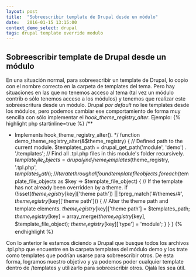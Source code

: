 ```yaml
---
layout: post
title:  "Sobreescribir template de Drupal desde un módulo"
date:   2016-01-15 13:15:00
context_demo_select: drupal
tags: drupal template override modulo
---
```


## Sobreescribir template de Drupal desde un módulo

En una situación normal, para sobreescribir un template de Drupal, lo copio con el nombre correcto en la carpeta de templates del tema. Pero hay situaciones en las que no tenemos acceso al tema (tal vez un módulo contrib o sólo tenemos acceso a los módulos) y tenemos que realizar este sobreescritura desde un módulo. Drupal _por default_ no lee templates desde los módulos, pero podemos cambiar ese comportamiento de forma muy sencilla con sólo implementar el _hook\_theme\_registry\_alter_. Ejemplo:
{% highlight php startinline=true %}
/**
 * Implements hook_theme_registry_alter().
 */
function demo_theme_registry_alter(&$theme_registry) {
  // Defined path to the current module.
  $templates_path = drupal_get_path('module', 'demo') . '/templates';
  // Find all .tpl.php files in this module's folder recursively.
  $template_file_objects = drupal_find_theme_templates($theme_registry, '.tpl.php', $templates_path);
  // Iterate through all found template file objects.
  foreach ($template_file_objects as $key => $template_file_object) {
    // If the template has not already been overridden by a theme.
    if (!isset($theme_registry[$key]['theme path']) || !preg_match('#/themes/#', $theme_registry[$key]['theme path'])) {
      // Alter the theme path and template elements.
      $theme_registry[$key]['theme path'] = $templates_path;
      $theme_registry[$key] = array_merge($theme_registry[$key], $template_file_object);
      $theme_registry[$key]['type'] = 'module';
    }
  }
}
{% endhighlight %}

Con lo anterior le estamos diciendo a Drupal que busque todos los archivos .tpl.php que encuentre en la carpeta templates del módulo demo y los trate como templates que podrían usarse para sobreescribir otros. De esta forma, logramos nuestro objetivo y ya podemos poder cualquier template dentro de /templates y utilizarlo para sobreescribir otros. Ojalá les sea útil.
